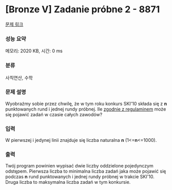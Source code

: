 # [Bronze V] Zadanie próbne 2 - 8871 

[문제 링크](https://www.acmicpc.net/problem/8871) 

### 성능 요약

메모리: 2020 KB, 시간: 0 ms

### 분류

사칙연산, 수학

### 문제 설명

<p style="user-select: auto;">Wyobraźmy sobie przez chwilę, że w tym roku konkurs SKI'10 składa się z <strong style="user-select: auto;">n</strong> punktowanych rund i jednej rundy próbnej. Ile <a href="http://www.informatyka.wroc.pl/node/856" style="user-select: auto;">zgodnie z regulaminem</a> może się pojawić zadań w czasie całych zawodów?</p>

### 입력 

 <p style="user-select: auto;">W pierwszej i jedynej linii znajduje się liczba naturalna <strong style="user-select: auto;">n</strong> (1<=<strong style="user-select: auto;">n</strong><=1000).</p>

### 출력 

 <p style="user-select: auto;">Twój program powinien wypisać dwie liczby oddzielone pojedynczym odstępem. Pierwsza liczba to minimalna liczba zadań jaka może pojawić się podczas <strong style="user-select: auto;">n</strong> rund punktowanych i jednej rundy próbnej w trakcie SKI'10. Druga liczba to maksymalna liczba zadań w tym konkursie.</p>

